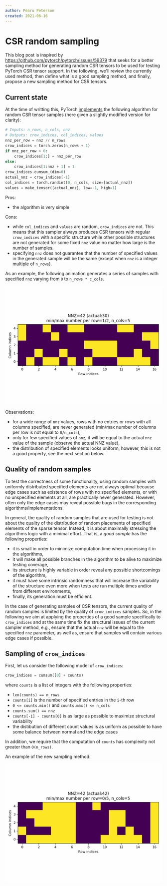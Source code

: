 ```yaml
---
author: Pearu Peterson
created: 2021-06-16
---
```


# CSR random sampling

This blog post is inspired by https://github.com/pytorch/pytorch/issues/59379 that seeks
for a better sampling method for generating random CSR tensors to be used for testing PyTorch CSR
tensor support. In the following, we'll review the currently used method, then define what is a good sampling method,
and finally, propose a new sampling method for CSR tensors.

## Current state

At the time of writting this, PyTorch [implements](https://github.com/pytorch/pytorch/blob/8c4e78129ec8d71d587ac5d143ad17e4b95b3576/torch/testing/_internal/common_utils.py#L1068-L1092)
the following algorithm for random CSR tensor samples (here given a slightly modified version for clarity):

```python
# Inputs: n_rows, n_cols, nnz
# Outputs: crow_indices, col_indices, values
nnz_per_row = nnz // n_rows
crow_indices = torch.zeros(n_rows + 1)
if nnz_per_row > 0:
    crow_indices[1:] = nnz_per_row
else:
    crow_indices[1:nnz + 1] = 1
crow_indices.cumsum_(dim=0)
actual_nnz = crow_indices[-1]
col_indices = torch.randint(0, n_cols, size=[actual_nnz])
values = make_tensor([actual_nnz], low=-1, high=1)
```

Pros:
- the algorithm is very simple

Cons:
- while `col_indices` and `values` are random, `crow_indices` are not. This means that this sampler always
  produces CSR tensors with regular `crow_indices` with a specific structure while other possible structures are
  not generated for some fixed `nnz` value no matter how large is the number of samples. 
- specifying `nnz` does not guarantee that the number of specified values in the generated sample will be the same
  (except when `nnz` is a integer multiple of `n_rows`).

As an example, the following animation generates a series of samples with specified `nnz` varying from `0` to `n_rows * c_cols`.

![PyTorch 17x5 sample - current](distribute_column_indices_17x5_pytorch.gif)

Observations:
- for a wide range of `nnz` values, rows with no entries or rows with all columns specified,
  are never generated (min/max number of columns per row is not equal to `0/n_cols`),
- only for few specified values of `nnz`, it will be equal to the actual `nnz` value of the sample (observe the actual NNZ value),
- the distribution of specified elements looks uniform, however, this is not a good property, see the next section below.

## Quality of random samples

To test the correctness of some functionality, using random samples with uniformly distributed specified elements
are not always optimal because edge cases such as existence of rows with no specified elements, or with no unspecified elements at all,
are practically never generated. However, often only the edge cases may reveal possible bugs in the corresponding
algorithms/implementations.

In general, the quality of random samples that are used for testing is not about the
quality of the distribution of random placements of specified elements of the sparse tensor. Instead, it is about
maximally stressing the algorithms logic with a minimal effort. That is, a *good sample* has the following properties:
- it is small in order to minimize computation time when processing it in the algorithms,
- it will make all possible branches in the algorithm to be alive to maximize testing coverage,
- its structure is highly variable in order reveal any possible shortcomings of the algorithm,
- it must have some intrinsic randomness that will increase the variability of the structure even more when
  tests are run multiple times and/or from different environments,
- finally, its generation must be efficient.

In the case of generating samples of CSR tensors, the current quality of random samples is limited by the quality of `crow_indices`
samples. So, in the following we aim at applying the properties of a good sample specifically to `crow_indices` and
at the same time fix the structural issues of the current sampler method, e.g., ensure that the actual `nnz`
will be equal to the specified `nnz` parameter, as well as, ensure that samples will contain various edge cases if possible.

## Sampling of `crow_indices`

First, let us consider the following model of `crow_indices`:

```python
crow_indices = cumsum([0] + counts)
```

where `counts` is a list of integers with the following properties:

- `len(counts) == n_rows`
- `counts[i]` is the number of specified entries in the `i`-th row
- `0 <= counts.min()` and `counts.max() <= n_cols`
- `counts.sum() == nnz`
- `counts[-1] - counts[0]` is as large as possible to maximize structural variability
- the distibution of different count values is as uniform as possible to have some balance between normal and the edge cases

In addition, we require that the computation of `counts` has complexity not greater than `O(n_rows)`.



An example of the new sampling method:

![PyTorch 17x5 sample - new](distribute_column_indices_17x5_new.gif)
